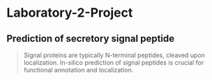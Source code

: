 # Laboratory-2-Project
## Prediction of secretory signal peptide
> Signal proteins are typically N-terminal peptides, cleaved upon localization.
> In-silico prediction of signal peptides is crucial for functional annotation and localization.

